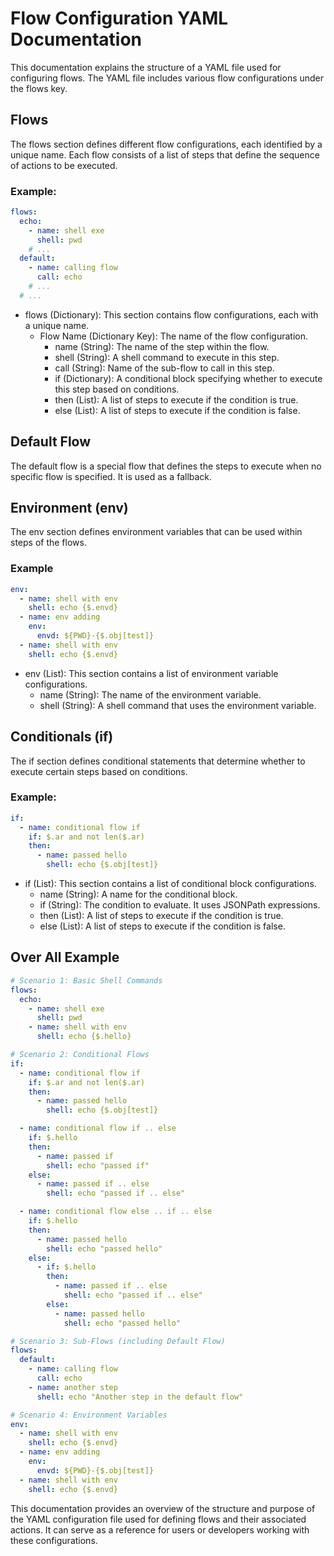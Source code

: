 # Flow Configuration YAML Documentation

This documentation explains the structure of a YAML file used for configuring flows. The YAML file includes various flow configurations under the flows key.

## Flows

The flows section defines different flow configurations, each identified by a unique name. Each flow consists of a list of steps that define the sequence of actions to be executed.

### Example:

```yaml
flows:
  echo:
    - name: shell exe
      shell: pwd
    # ...
  default:
    - name: calling flow
      call: echo
    # ...
  # ...
```

- flows (Dictionary): This section contains flow configurations, each with a unique name.
  - Flow Name (Dictionary Key): The name of the flow configuration.
    - name (String): The name of the step within the flow.
    - shell (String): A shell command to execute in this step.
    - call (String): Name of the sub-flow to call in this step.
    - if (Dictionary): A conditional block specifying whether to execute this step based on conditions.
    - then (List): A list of steps to execute if the condition is true.
    - else (List): A list of steps to execute if the condition is false.

## Default Flow

The default flow is a special flow that defines the steps to execute when no specific flow is specified. It is used as a fallback.

## Environment (env)

The env section defines environment variables that can be used within steps of the flows.

### Example

```yaml
env:
  - name: shell with env
    shell: echo {$.envd}
  - name: env adding
    env:
      envd: ${PWD}-{$.obj[test]}
  - name: shell with env
    shell: echo {$.envd}
```

- env (List): This section contains a list of environment variable configurations.
  - name (String): The name of the environment variable.
  - shell (String): A shell command that uses the environment variable.

## Conditionals (if)

The if section defines conditional statements that determine whether to execute certain steps based on conditions.

### Example:

```yaml
if:
  - name: conditional flow if
    if: $.ar and not len($.ar)
    then:
      - name: passed hello
        shell: echo {$.obj[test]}
```

- if (List): This section contains a list of conditional block configurations.
  - name (String): A name for the conditional block.
  - if (String): The condition to evaluate. It uses JSONPath expressions.
  - then (List): A list of steps to execute if the condition is true.
  - else (List): A list of steps to execute if the condition is false.

## Over All Example

```yaml
# Scenario 1: Basic Shell Commands
flows:
  echo:
    - name: shell exe
      shell: pwd
    - name: shell with env
      shell: echo {$.hello}

# Scenario 2: Conditional Flows
if:
  - name: conditional flow if
    if: $.ar and not len($.ar)
    then:
      - name: passed hello
        shell: echo {$.obj[test]}

  - name: conditional flow if .. else
    if: $.hello
    then:
      - name: passed if
        shell: echo "passed if"
    else:
      - name: passed if .. else
        shell: echo "passed if .. else"

  - name: conditional flow else .. if .. else
    if: $.hello
    then:
      - name: passed hello
        shell: echo "passed hello"
    else:
      - if: $.hello
        then:
          - name: passed if .. else
            shell: echo "passed if .. else"
        else:
          - name: passed hello
            shell: echo "passed hello"

# Scenario 3: Sub-Flows (including Default Flow)
flows:
  default:
    - name: calling flow
      call: echo
    - name: another step
      shell: echo "Another step in the default flow"

# Scenario 4: Environment Variables
env:
  - name: shell with env
    shell: echo {$.envd}
  - name: env adding
    env:
      envd: ${PWD}-{$.obj[test]}
  - name: shell with env
    shell: echo {$.envd}
```

This documentation provides an overview of the structure and purpose of the YAML configuration file used for defining flows and their associated actions. It can serve as a reference for users or developers working with these configurations.
